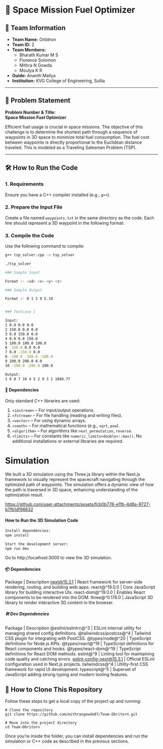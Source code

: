 # 🚀 Space Mission Fuel Optimizer

## 👥 Team Information
- **Team Name:** Orbitron  
- **Team ID:** 2 
- **Team Members:**
  - Bharath Kumar M S  
  - Florence Solomon  
  - Mithra N Gowda  
  - Moulya K R  
- **Guide:** Ananth Mallya  
- **Institution:** KVG College of Engineering, Sullia

---

## 🧩 Problem Statement

**Problem Number & Title:**  
**Space Mission Fuel Optimizer**

Efficient fuel usage is crucial in space missions. The objective of this challenge is to determine the shortest path through a sequence of waypoints in 3D space to minimize total fuel consumption. The fuel cost between waypoints is directly proportional to the Euclidean distance traveled. This is modeled as a Traveling Salesman Problem (TSP).

---

## 🛠️ How to Run the Code

### 1. Requirements
Ensure you have a C++ compiler installed (e.g., `g++`).

### 2. Prepare the Input File
Create a file named `waypoints.txt` in the same directory as the code. Each line should represent a 3D waypoint in the following format:


### 3. Compile the Code
Use the following command to compile:

```bash
g++ tsp_solver.cpp -o tsp_solver

./tsp_solver

### Sample Input 

Format :- <id> <x> <y> <z>

### Sample Output

Format :- 0 1 2 0 5.19


### Testcase 1

Input:
1 0.0 0.0 0.0
2 150.0 0.0 0.0
3 0.0 150.0 0.0
4 0.0 0.0 150.0
5 100.0 100.0 100.0
6 -150.0 0.0 0.0
7 0.0 -150.0 0.0
8 -100.0 -100.0 -100.0
9 200.0 200.0 0.0
10 -200.0 -200.0 200.0

Output:
1 6 8 7 10 4 5 2 9 3 1 1886.77
```

#### 🧾 Dependencies
Only standard C++ libraries are used:
1. `<iostream>` – For input/output operations.
2. `<fstream>` – For file handling (reading and writing files).
3. `<vector>` – For using dynamic arrays.
4. `<cmath>` – For mathematical functions (e.g., `sqrt`, `pow`).
5. `<algorithm>` – For algorithms like `next_permutation`, `reverse`.
6. `<limits>` – For constants like `numeric_limits<double>::max()`.
No additional installations or external libraries are required.


# Simulation

We built a 3D simulation using the Three.js library within the Next.js framework to visually represent the spacecraft navigating through the optimized path of waypoints. The simulation offers a dynamic view of how the path is traversed in 3D space, enhancing understanding of the optimization result.


https://github.com/user-attachments/assets/fcb0b776-e1fb-4d8a-9727-b7fb1df96632

#### How to Run the 3D Simulation Code

```bash
Install dependencies:
npm install

Start the development server:
npm run dev
```

Go to http://localhost:3000 to view the 3D simulation.

#### 📦 Dependencies

Package | Description
next@15.3.1 | React framework for server-side rendering, routing, and building web apps.
react@^19.0.0 | Core JavaScript library for building interactive UIs.
react-dom@^19.0.0 | Enables React components to be rendered into the DOM.
three@^0.176.0 | JavaScript 3D library to render interactive 3D content in the browser.

##### 🛠️ Dev Dependencies

Package | Description
@eslint/eslintrc@^3 | ESLint internal utility for managing shared config definitions.
@tailwindcss/postcss@^4 | Tailwind CSS plugin for integrating with PostCSS.
@types/node@^20 | TypeScript definitions for Node.js APIs.
@types/react@^19 | TypeScript definitions for React components and hooks.
@types/react-dom@^19 | TypeScript definitions for React DOM methods.
eslint@^9 | Linting tool for maintaining code quality and catching errors.
eslint-config-next@15.3.1 | Official ESLint configuration used in Next.js projects.
tailwindcss@^4 | Utility-first CSS framework for rapid UI development.
typescript@^5 | Superset of JavaScript adding strong typing and modern tooling features.


## 📁 How to Clone This Repository

Follow these steps to get a local copy of the project up and running:
```
# Clone the repository
git clone https://github.com/mithrangowda07/Team-Obritorn.git

# Move into the project directory
cd Team-Obritorn
```
Once you're inside the folder, you can install dependencies and run the simulation or C++ code as described in the previous sections.
